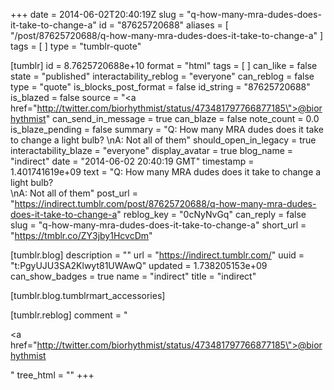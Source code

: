 +++
date = 2014-06-02T20:40:19Z
slug = "q-how-many-mra-dudes-does-it-take-to-change-a"
id = "87625720688"
aliases = [ "/post/87625720688/q-how-many-mra-dudes-does-it-take-to-change-a" ]
tags = [ ]
type = "tumblr-quote"

[tumblr]
id = 8.7625720688e+10
format = "html"
tags = [ ]
can_like = false
state = "published"
interactability_reblog = "everyone"
can_reblog = false
type = "quote"
is_blocks_post_format = false
id_string = "87625720688"
is_blazed = false
source = "<a href=\"http://twitter.com/biorhythmist/status/473481797766877185\">@biorhythmist</a>"
can_send_in_message = true
can_blaze = false
note_count = 0.0
is_blaze_pending = false
summary = "Q: How many MRA dudes does it take to change a light bulb? \nA: Not all of them"
should_open_in_legacy = true
interactability_blaze = "everyone"
display_avatar = true
blog_name = "indirect"
date = "2014-06-02 20:40:19 GMT"
timestamp = 1.401741619e+09
text = "Q: How many MRA dudes does it take to change a light bulb?<br/>\nA: Not all of them"
post_url = "https://indirect.tumblr.com/post/87625720688/q-how-many-mra-dudes-does-it-take-to-change-a"
reblog_key = "0cNyNvGq"
can_reply = false
slug = "q-how-many-mra-dudes-does-it-take-to-change-a"
short_url = "https://tmblr.co/ZY3jby1HcvcDm"

[tumblr.blog]
description = ""
url = "https://indirect.tumblr.com/"
uuid = "t:PgyUJU3SA2Klwyt81UWAwQ"
updated = 1.738205153e+09
can_show_badges = true
name = "indirect"
title = "indirect"

[tumblr.blog.tumblrmart_accessories]

[tumblr.reblog]
comment = "<p><a href=\"http://twitter.com/biorhythmist/status/473481797766877185\">@biorhythmist</a></p>"
tree_html = ""
+++
